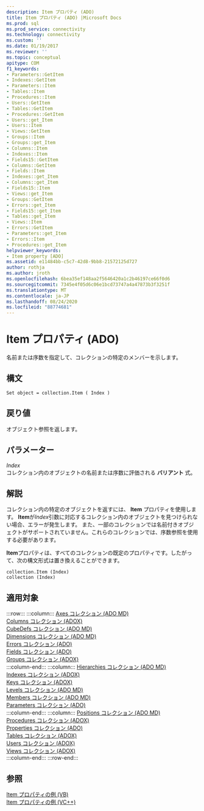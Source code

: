 ```yaml
---
description: Item プロパティ (ADO)
title: Item プロパティ (ADO) |Microsoft Docs
ms.prod: sql
ms.prod_service: connectivity
ms.technology: connectivity
ms.custom: ''
ms.date: 01/19/2017
ms.reviewer: ''
ms.topic: conceptual
apitype: COM
f1_keywords:
- Parameters::GetItem
- Indexes::GetItem
- Parameters::Item
- Tables::Item
- Procedures::Item
- Users::GetItem
- Tables::GetItem
- Procedures::GetItem
- Users::get_Item
- Users::Item
- Views::GetItem
- Groups::Item
- Groups::get_Item
- Columns::Item
- Indexes::Item
- Fields15::GetItem
- Columns::GetItem
- Fields::Item
- Indexes::get_Item
- Columns::get_Item
- Fields15::Item
- Views::get_Item
- Groups::GetItem
- Errors::get_Item
- Fields15::get_Item
- Tables::get_Item
- Views::Item
- Errors::GetItem
- Parameters::get_Item
- Errors::Item
- Procedures::get_Item
helpviewer_keywords:
- Item property [ADO]
ms.assetid: e11484bb-c5c7-42d8-9bb8-21572125d727
author: rothja
ms.author: jroth
ms.openlocfilehash: 6bea35ef148aa2f5646420a1c2b46197ce66f0d6
ms.sourcegitcommit: 7345e4f05d6c06e1bcd73747a4a47873b3f3251f
ms.translationtype: MT
ms.contentlocale: ja-JP
ms.lasthandoff: 08/24/2020
ms.locfileid: "88774681"
---
```

# <a name="item-property-ado"></a>Item プロパティ (ADO)
名前または序数を指定して、コレクションの特定のメンバーを示します。  
  
## <a name="syntax"></a>構文  
  
```  
Set object = collection.Item ( Index )  
```  
  
## <a name="return-value"></a>戻り値  
 オブジェクト参照を返します。  
  
## <a name="parameters"></a>パラメーター  
 *Index*  
 コレクション内のオブジェクトの名前または序数に評価される **バリアント** 式。  
  
## <a name="remarks"></a>解説  
 コレクション内の特定のオブジェクトを返すには、 **Item** プロパティを使用します。 **Item**が*Index*引数に対応するコレクション内のオブジェクトを見つけられない場合、エラーが発生します。 また、一部のコレクションでは名前付きオブジェクトがサポートされていません。これらのコレクションでは、序数参照を使用する必要があります。  
  
 **Item**プロパティは、すべてのコレクションの既定のプロパティです。したがって、次の構文形式は置き換えることができます。  
  
```  
collection.Item (Index)  
collection (Index)  
```  
  
## <a name="applies-to"></a>適用対象  

:::row:::
    :::column:::
        [Axes コレクション (ADO MD)](../ado-md-api/axes-collection-ado-md.md)  
        [Columns コレクション (ADOX)](../adox-api/columns-collection-adox.md)  
        [CubeDefs コレクション (ADO MD)](../ado-md-api/cubedefs-collection-ado-md.md)  
        [Dimensions コレクション (ADO MD)](../ado-md-api/dimensions-collection-ado-md.md)  
        [Errors コレクション (ADO)](./errors-collection-ado.md)  
        [Fields コレクション (ADO)](./fields-collection-ado.md)  
        [Groups コレクション (ADOX)](../adox-api/groups-collection-adox.md)  
    :::column-end:::
    :::column:::
        [Hierarchies コレクション (ADO MD)](../ado-md-api/hierarchies-collection-ado-md.md)  
        [Indexes コレクション (ADOX)](../adox-api/indexes-collection-adox.md)  
        [Keys コレクション (ADOX)](../adox-api/keys-collection-adox.md)  
        [Levels コレクション (ADO MD)](../ado-md-api/levels-collection-ado-md.md)  
        [Members コレクション (ADO MD)](../ado-md-api/members-collection-ado-md.md)  
        [Parameters コレクション (ADO)](./parameters-collection-ado.md)  
    :::column-end:::
    :::column:::
        [Positions コレクション (ADO MD)](../ado-md-api/positions-collection-ado-md.md)  
        [Procedures コレクション (ADOX)](../adox-api/procedures-collection-adox.md)  
        [Properties コレクション (ADO)](./properties-collection-ado.md)  
        [Tables コレクション (ADOX)](../adox-api/tables-collection-adox.md)  
        [Users コレクション (ADOX)](../adox-api/users-collection-adox.md)  
        [Views コレクション (ADOX)](../adox-api/views-collection-adox.md)  
    :::column-end:::
:::row-end:::

## <a name="see-also"></a>参照  
 [Item プロパティの例 (VB)](./item-property-example-vb.md)   
 [Item プロパティの例 (VC++)](./item-property-example-vc.md)